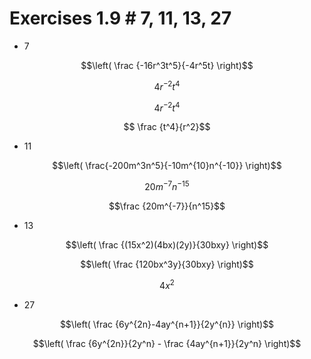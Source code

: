 
# Exercises 1.9 # 7, 11, 13, 27

* 7

$$\left( \frac {-16r^3t^5}{-4r^5t} \right)$$

$$4 r^{-2} t^4$$

$$4 r^{-2} t^4$$

$$ \frac {t^4}{r^2}$$

* 11

$$\left( \frac{-200m^3n^5}{-10m^{10}n^{-10}} \right)$$

$$20 m^{-7} n^{-15}$$

$$\frac {20m^{-7}}{n^15}$$



* 13

$$\left( \frac {(15x^2)(4bx)(2y)}{30bxy} \right)$$

$$\left( \frac {120bx^3y}{30bxy} \right)$$

$$4x^2$$


* 27

$$\left( \frac {6y^{2n}-4ay^{n+1}}{2y^{n}} \right)$$

$$\left( \frac {6y^{2n}}{2y^n} - \frac {4ay^{n+1}}{2y^n} \right)$$
